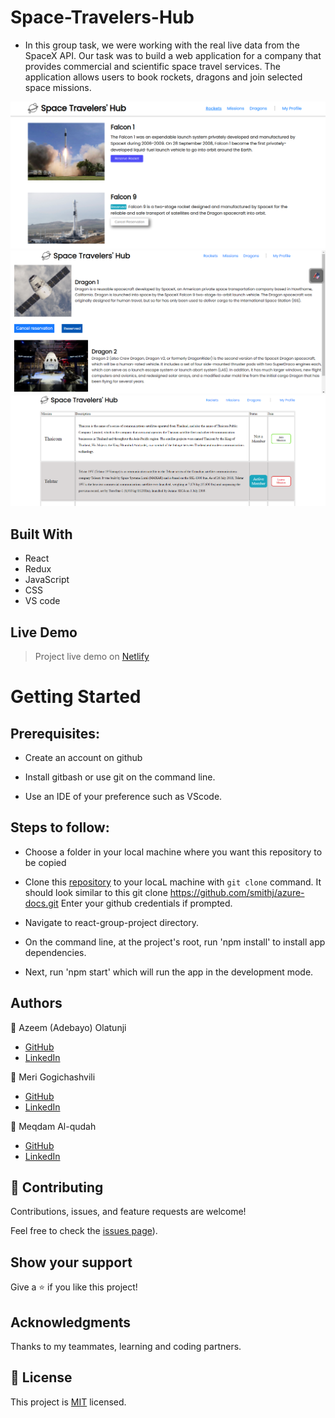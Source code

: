 # Space-Travelers-Hub
- In this group task, we were working with the real live data from the SpaceX API. Our task was to build a web application for a company that provides commercial and scientific space travel services. The application allows users to book rockets, dragons and join selected space missions.

![Rockets_Page](https://raw.githubusercontent.com/Meri-MG/react-group-project/tests/src/rockets.png)
![Dragons_Page](https://raw.githubusercontent.com/Meri-MG/react-group-project/tests/src/dragons.png)
![Missions_Page](https://raw.githubusercontent.com/Meri-MG/react-group-project/tests/src/missions.png)

## Built With

- React
- Redux
- JavaScript
- CSS
- VS code

## Live Demo

> Project live demo on [Netlify]()


# Getting Started
## Prerequisites:


- Create an account on github

- Install gitbash or use git on the command line.

- Use an IDE of your preference such as VScode.

## Steps to follow:

- Choose a folder in your local machine where you want this repository to be copied

- Clone this [repository](https://github.com/Meri-MG/react-group-project) to your locaL machine with `git clone` command.
It should look similar to this git clone https://github.com/smithj/azure-docs.git Enter your github credentials if prompted.

- Navigate to react-group-project directory.

- On the command line, at the project's root, run 'npm install' to install app dependencies.

- Next, run 'npm start' which will run the app in the development mode.


## Authors

 :man: Azeem (Adebayo) Olatunji

- [GitHub](https://github.com/zemola)
- [LinkedIn](https://www.linkedin.com/in/olatunjiazeem/)

:woman: Meri Gogichashvili
- [GitHub](https://github.com/Meri-MG) 
- [LinkedIn](https://www.linkedin.com/in/meri-gogichashvili/)

:man:  Meqdam Al-qudah

- [GitHub](https://github.com/MeqdamAlqudah)
- [LinkedIn](https://www.linkedin.com/in/meqdam-al-qudah/)

## 🤝 Contributing

Contributions, issues, and feature requests are welcome!

Feel free to check the [issues page](https://github.com/Meri-MG/react-group-project/issues)).

## Show your support

Give a ⭐️ if you like this project!

## Acknowledgments
Thanks to my teammates, learning and coding partners.

## 📝 License

This project is [MIT](./MIT.md) licensed.
